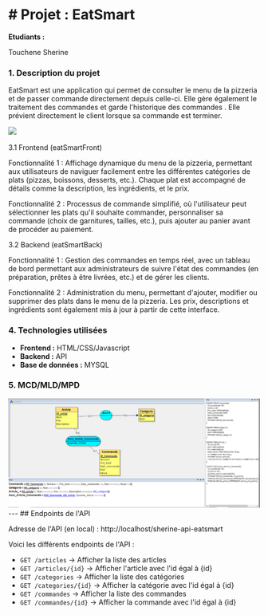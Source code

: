 # # **Projet : EatSmart**

**Etudiants :**

Touchene Sherine

### **1. Description du projet**

EatSmart est une application qui permet de consulter le menu de la pizzeria et de passer commande directement depuis celle-ci. Elle gère également le traitement des commandes et garde l'historique des commandes .
Elle prévient directement le client lorsque sa commande est terminer.

<img src="./Assets/img/Capture.PNG">


3.1 Frontend (eatSmartFront)

Fonctionnalité 1 :
Affichage dynamique du menu de la pizzeria, permettant aux utilisateurs de naviguer facilement entre les différentes catégories de plats (pizzas, boissons, desserts, etc.). Chaque plat est accompagné de détails comme la description, les ingrédients, et le prix.

Fonctionnalité 2 :
Processus de commande simplifié, où l'utilisateur peut sélectionner les plats qu'il souhaite commander, personnaliser sa commande (choix de garnitures, tailles, etc.), puis ajouter au panier avant de procéder au paiement.

3.2 Backend (eatSmartBack)

Fonctionnalité 1 :
Gestion des commandes en temps réel, avec un tableau de bord permettant aux administrateurs de suivre l'état des commandes (en préparation, prêtes à être livrées, etc.) et de gérer les clients.

Fonctionnalité 2 :
Administration du menu, permettant d'ajouter, modifier ou supprimer des plats dans le menu de la pizzeria. Les prix, descriptions et ingrédients sont également mis à jour à partir de cette interface.

### **4. Technologies utilisées**

- **Frontend :** HTML/CSS/Javascript
- **Backend :** API
- **Base de données :** MYSQL

### **5. MCD/MLD/MPD**

<img src="./Assets/img/mcd.PNG">
---
## Endpoints de l'API

Adresse de l'API (en local) : http://localhost/sherine-api-eatsmart

Voici les différents endpoints de l'API : 
- `GET /articles` → Afficher la liste des articles
- `GET /articles/{id}` → Afficher l'article avec l'id égal à {id}
- `GET /categories` → Afficher la liste des catégories
- `GET /categories/{id}` → Afficher la catégorie avec l'id égal à {id}
- `GET /commandes` → Afficher la liste des commandes
- `GET /commandes/{id}` → Afficher la commande avec l'id égal à {id}
